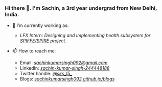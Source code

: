 ### Hi there 👋. I'm Sachin, a 3rd year undergrad from New Delhi, India.

<!--
**sachinkumarsingh092/sachinkumarsingh092** is a ✨ _special_ ✨ repository because its `README.md` (this file) appears on your GitHub profile.

Here are some ideas to get you started:

- 🌱 I’m currently learning ...
- 👯 I’m looking to collaborate on ...

- 💬 Ask me about ...

- 😄 Pronouns: ...
- ⚡ Fun fact: ...
-->

- 🔭 I’m currently working as:
  - *LFX Intern: Designing and Implementing health subsystem for [SPIFFE/SPIRE](https://spiffe.io/) project.*

- 📫 How to reach me: 
  - Email: *sachinkumarsingh092@gmail.com*
  - LinkedIn: *[sachin-kumar-singh-244448188](https://www.linkedin.com/in/sachin-kumar-singh-244448188/)*
  - Twitter handle: *[@sks_15_](https://twitter.com/sks_15_)*
  - Blogs: *[sachinkumarsingh092.github.io/blogs](https://sachinkumarsingh092.github.io/blog/)*
